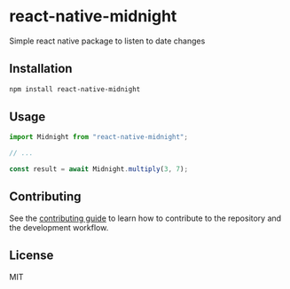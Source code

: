 # react-native-midnight

Simple react native package to listen to date changes

## Installation

```sh
npm install react-native-midnight
```

## Usage

```js
import Midnight from "react-native-midnight";

// ...

const result = await Midnight.multiply(3, 7);
```

## Contributing

See the [contributing guide](CONTRIBUTING.md) to learn how to contribute to the repository and the development workflow.

## License

MIT
